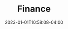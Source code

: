 ---
title: "Finance"
description: ""
featured_image: "/images/posts/finance.jpg"
date: 2023-01-01T10:58:08-04:00
tags: ["finance"]
---